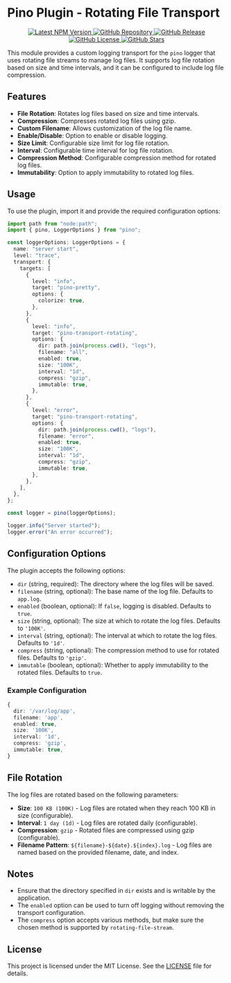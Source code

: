 # Pino Plugin - Rotating File Transport

<div align="center">
  <a href="https://www.npmjs.com/package/pino-transport-rotating/v/latest" target="_blank" rel="noreferrer">
    <img src="https://img.shields.io/npm/v/pino-transport-rotating/latest?style=for-the-badge&logo=npm&logoColor=white&color=d52128" alt="Latest NPM Version"/>
  </a>

  <a href="https://github.com/MKAbuMattar/pino-transport-rotating" target="_blank" rel="noreferrer">
    <img src="https://img.shields.io/badge/github-%23181717.svg?style=for-the-badge&logo=github&logoColor=white" alt="GitHub Repository"/>
  </a>

  <a href="https://github.com/MKAbuMattar/pino-transport-rotating/releases" target="_blank" rel="noreferrer">
    <img alt="GitHub Release" src="https://img.shields.io/github/v/release/MKAbuMattar/pino-transport-rotating?color=%23d52128&label=Latest%20release&style=for-the-badge" />
  </a>

  <a href="/LICENSE" target="_blank" rel="noreferrer">
    <img alt="GitHub License" src="https://img.shields.io/github/license/MKAbuMattar/pino-transport-rotating?color=%23d52128&style=for-the-badge">
  </a>

  <a href="https://github.com/MKAbuMattar/pino-transport-rotating/stargazers" target="_blank" rel="noreferrer">
    <img alt="GitHub Stars" src="https://img.shields.io/github/stars/MKAbuMattar/pino-transport-rotating?color=%23d52128&label=GitHub%20Stars&style=for-the-badge">
  </a>
</div>

This module provides a custom logging transport for the `pino` logger that uses rotating file streams to manage log files. It supports log file rotation based on size and time intervals, and it can be configured to include log file compression.

## Features

- **File Rotation**: Rotates log files based on size and time intervals.
- **Compression**: Compresses rotated log files using gzip.
- **Custom Filename**: Allows customization of the log file name.
- **Enable/Disable**: Option to enable or disable logging.
- **Size Limit**: Configurable size limit for log file rotation.
- **Interval**: Configurable time interval for log file rotation.
- **Compression Method**: Configurable compression method for rotated log files.
- **Immutability**: Option to apply immutability to rotated log files.

## Usage

To use the plugin, import it and provide the required configuration options:

```typescript
import path from "node:path";
import { pino, LoggerOptions } from "pino";

const loggerOptions: LoggerOptions = {
  name: "server start",
  level: "trace",
  transport: {
    targets: [
      {
        level: "info",
        target: "pino-pretty",
        options: {
          colorize: true,
        },
      },
      {
        level: "info",
        target: "pino-transport-rotating",
        options: {
          dir: path.join(process.cwd(), "logs"),
          filename: "all",
          enabled: true,
          size: "100K",
          interval: "1d",
          compress: "gzip",
          immutable: true,
        },
      },
      {
        level: "error",
        target: "pino-transport-rotating",
        options: {
          dir: path.join(process.cwd(), "logs"),
          filename: "error",
          enabled: true,
          size: "100K",
          interval: "1d",
          compress: "gzip",
          immutable: true,
        },
      },
    ],
  },
};

const logger = pino(loggerOptions);

logger.info("Server started");
logger.error("An error occurred");
```

## Configuration Options

The plugin accepts the following options:

- `dir` (string, required): The directory where the log files will be saved.
- `filename` (string, optional): The base name of the log file. Defaults to `app.log`.
- `enabled` (boolean, optional): If `false`, logging is disabled. Defaults to `true`.
- `size` (string, optional): The size at which to rotate the log files. Defaults to `'100K'`.
- `interval` (string, optional): The interval at which to rotate the log files. Defaults to `'1d'`.
- `compress` (string, optional): The compression method to use for rotated files. Defaults to `'gzip'`.
- `immutable` (boolean, optional): Whether to apply immutability to the rotated files. Defaults to `true`.

### Example Configuration

```typescript
{
  dir: '/var/log/app',
  filename: 'app',
  enabled: true,
  size: '100K',
  interval: '1d',
  compress: 'gzip',
  immutable: true,
}
```

## File Rotation

The log files are rotated based on the following parameters:

- **Size**: `100 KB (100K)` - Log files are rotated when they reach 100 KB in size (configurable).
- **Interval**: `1 day (1d)` - Log files are rotated daily (configurable).
- **Compression**: `gzip` - Rotated files are compressed using gzip (configurable).
- **Filename Pattern**: `${filename}-${date}.${index}.log` - Log files are named based on the provided filename, date, and index.

## Notes

- Ensure that the directory specified in `dir` exists and is writable by the application.
- The `enabled` option can be used to turn off logging without removing the transport configuration.
- The `compress` option accepts various methods, but make sure the chosen method is supported by `rotating-file-stream`.

## License

This project is licensed under the MIT License. See the [LICENSE](./LICENSE) file for details.
